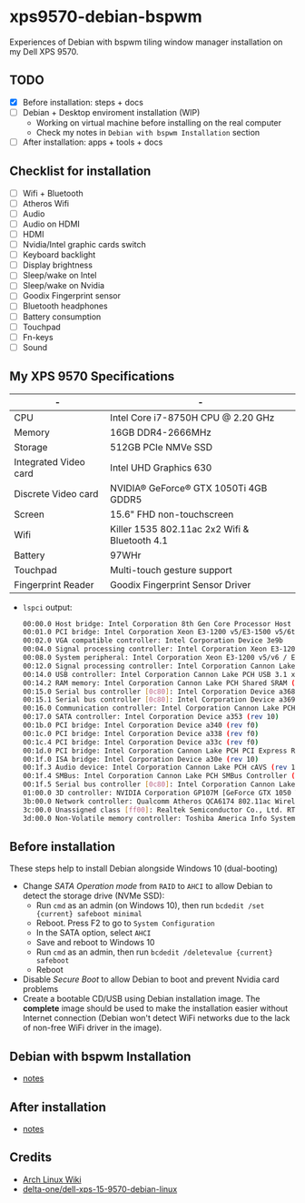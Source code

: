 # xps9570-debian-bspwm

Experiences of Debian with bspwm tiling window manager installation on my Dell
XPS 9570.

## TODO

- [x] Before installation: steps + docs
- [ ] Debian + Desktop enviroment installation (WIP)
  - Working on virtual machine before installing on the real computer
  - Check my notes in `Debian with bspwm Installation` section
- [ ] After installation: apps + tools + docs

## Checklist for installation

- [ ] Wifi + Bluetooth
- [ ] Atheros Wifi
- [ ] Audio
- [ ] Audio on HDMI
- [ ] HDMI
- [ ] Nvidia/Intel graphic cards switch
- [ ] Keyboard backlight
- [ ] Display brightness
- [ ] Sleep/wake on Intel
- [ ] Sleep/wake on Nvidia
- [ ] Goodix Fingerprint sensor
- [ ] Bluetooth headphones
- [ ] Battery consumption
- [ ] Touchpad
- [ ] Fn-keys
- [ ] Sound

## My XPS 9570 Specifications

| -                     | -                                             |
| --------------------- | --------------------------------------------- |
| CPU                   | Intel Core i7-8750H CPU @ 2.20 GHz            |
| Memory                | 16GB DDR4-2666MHz                             |
| Storage               | 512GB PCIe NMVe SSD                           |
| Integrated Video card | Intel UHD Graphics 630                        |
| Discrete Video card   | NVIDIA® GeForce® GTX 1050Ti 4GB GDDR5         |
| Screen                | 15.6" FHD non-touchscreen                     |
| Wifi                  | Killer 1535 802.11ac 2x2 Wifi & Bluetooth 4.1 |
| Battery               | 97WHr                                         |
| Touchpad              | Multi-touch gesture support                   |
| Fingerprint Reader    | Goodix Fingerprint Sensor Driver              |

- `lspci` output:

  ```sh
  00:00.0 Host bridge: Intel Corporation 8th Gen Core Processor Host Bridge/DRAM Registers (rev 07)
  00:01.0 PCI bridge: Intel Corporation Xeon E3-1200 v5/E3-1500 v5/6th Gen Core Processor PCIe Controller (x16) (rev 07)
  00:02.0 VGA compatible controller: Intel Corporation Device 3e9b
  00:04.0 Signal processing controller: Intel Corporation Xeon E3-1200 v5/E3-1500 v5/6th Gen Core Processor Thermal Subsystem (rev 07)
  00:08.0 System peripheral: Intel Corporation Xeon E3-1200 v5/v6 / E3-1500 v5 / 6th/7th Gen Core Processor Gaussian Mixture Model
  00:12.0 Signal processing controller: Intel Corporation Cannon Lake PCH Thermal Controller (rev 10)
  00:14.0 USB controller: Intel Corporation Cannon Lake PCH USB 3.1 xHCI Host Controller (rev 10)
  00:14.2 RAM memory: Intel Corporation Cannon Lake PCH Shared SRAM (rev 10)
  00:15.0 Serial bus controller [0c80]: Intel Corporation Device a368 (rev 10)
  00:15.1 Serial bus controller [0c80]: Intel Corporation Device a369 (rev 10)
  00:16.0 Communication controller: Intel Corporation Cannon Lake PCH HECI Controller (rev 10)
  00:17.0 SATA controller: Intel Corporation Device a353 (rev 10)
  00:1b.0 PCI bridge: Intel Corporation Device a340 (rev f0)
  00:1c.0 PCI bridge: Intel Corporation Device a338 (rev f0)
  00:1c.4 PCI bridge: Intel Corporation Device a33c (rev f0)
  00:1d.0 PCI bridge: Intel Corporation Cannon Lake PCH PCI Express Root Port 9 (rev f0)
  00:1f.0 ISA bridge: Intel Corporation Device a30e (rev 10)
  00:1f.3 Audio device: Intel Corporation Cannon Lake PCH cAVS (rev 10)
  00:1f.4 SMBus: Intel Corporation Cannon Lake PCH SMBus Controller (rev 10)
  00:1f.5 Serial bus controller [0c80]: Intel Corporation Cannon Lake PCH SPI Controller (rev 10)
  01:00.0 3D controller: NVIDIA Corporation GP107M [GeForce GTX 1050 Ti Mobile] (rev a1)
  3b:00.0 Network controller: Qualcomm Atheros QCA6174 802.11ac Wireless Network Adapter (rev 32)
  3c:00.0 Unassigned class [ff00]: Realtek Semiconductor Co., Ltd. RTS525A PCI Express Card Reader (rev 01)
  3d:00.0 Non-Volatile memory controller: Toshiba America Info Systems Device 0116
  ```

## Before installation

These steps help to install Debian alongside Windows 10 (dual-booting)

- Change _SATA Operation mode_ from `RAID` to `AHCI` to allow Debian to detect
  the storage drive (NVMe SSD):
  - Run `cmd` as an admin (on Windows 10), then run
    `bcdedit /set {current} safeboot minimal`
  - Reboot. Press F2 to go to `System Configuration`
  - In the SATA option, select `AHCI`
  - Save and reboot to Windows 10
  - Run `cmd` as an admin, then run `bcdedit /deletevalue {current} safeboot`
  - Reboot
- Disable _Secure Boot_ to allow Debian to boot and prevent Nvidia card problems
- Create a bootable CD/USB using Debian installation image. The **complete**
  image should be used to make the installation easier without Internet
  connection (Debian won't detect WiFi networks due to the lack of non-free WiFi
  driver in the image).

## Debian with bspwm Installation

- [notes](./installation.md)

## After installation

- [notes](./after-installation.md)

## Credits

- [Arch Linux Wiki](https://wiki.archlinux.org/index.php/Dell_XPS_15_9570)
- [delta-one/dell-xps-15-9570-debian-linux](https://github.com/delta-one/dell-xps-15-9570-debian-linux)
